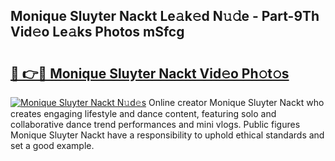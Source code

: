 ## Monique Sluyter Nackt Le𝚊k𝚎d N𝚞𝚍e - Part-9Th Vid𝚎o Le𝚊ks Photos mSfcg

# <h2><a href="http://fb35g7a.evod.top/?m=Monique+Sluyter+Nackt">🔗 👉🔴 Monique Sluyter Nackt Vid𝚎o Ph𝚘t𝚘s</a></h2>

[![Monique Sluyter Nackt N𝚞d𝚎s](https://i.imgur.com/8V9OHl7.gif)](http://fb35g7a.evod.top/?m=Monique+Sluyter+Nackt)
Online creator Monique Sluyter Nackt who creates engaging lifestyle and dance content, featuring solo and collaborative dance trend performances and mini vlogs. Public figures Monique Sluyter Nackt have a responsibility to uphold ethical standards and set a good example. 
